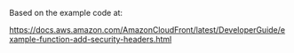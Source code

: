 Based on the example code at:

https://docs.aws.amazon.com/AmazonCloudFront/latest/DeveloperGuide/example-function-add-security-headers.html
